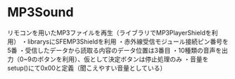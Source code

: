 # MP3Sound
リモコンを用いたMP3ファイルを再生（ライブラリでMP3PlayerShieldを利用）
・librarysにSFEMP3Shieldを利用
・赤外線受信モジュール接続ピン番号を5番
・受信したデータから読取る内容のデータ位置は3番目
・10種類の音声を出力（0~9のボタンを利用）、仮として決定ボタンは停止処理のみ
・音量をsetup()にて0x00と定義（聞こえやすい音量としている）
